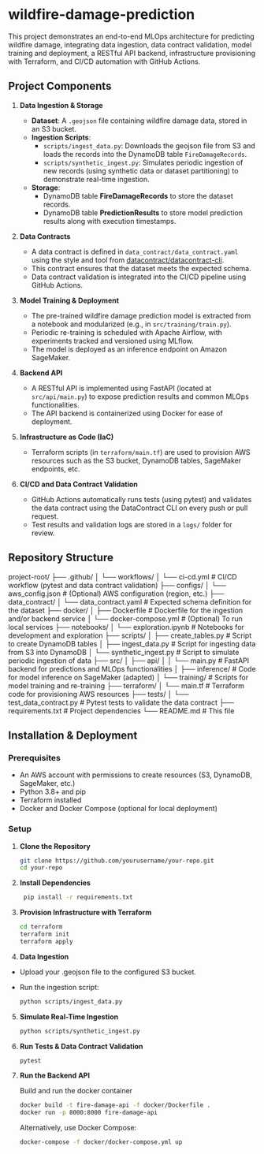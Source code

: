 # wildfire-damage-prediction

This project demonstrates an end-to-end MLOps architecture for predicting wildfire damage, integrating data ingestion, data contract validation, model training and deployment, a RESTful API backend, infrastructure provisioning with Terraform, and CI/CD automation with GitHub Actions.

## Project Components

1. **Data Ingestion & Storage**
   - **Dataset**: A `.geojson` file containing wildfire damage data, stored in an S3 bucket.
   - **Ingestion Scripts**:
     - `scripts/ingest_data.py`: Downloads the geojson file from S3 and loads the records into the DynamoDB table `FireDamageRecords`.
     - `scripts/synthetic_ingest.py`: Simulates periodic ingestion of new records (using synthetic data or dataset partitioning) to demonstrate real-time ingestion.
   - **Storage**:
     - DynamoDB table **FireDamageRecords** to store the dataset records.
     - DynamoDB table **PredictionResults** to store model prediction results along with execution timestamps.

2. **Data Contracts**
   - A data contract is defined in `data_contract/data_contract.yaml` using the style and tool from [datacontract/datacontract-cli](https://github.com/datacontract/datacontract-cli).
   - This contract ensures that the dataset meets the expected schema.
   - Data contract validation is integrated into the CI/CD pipeline using GitHub Actions.

3. **Model Training & Deployment**
   - The pre-trained wildfire damage prediction model is extracted from a notebook and modularized (e.g., in `src/training/train.py`).
   - Periodic re-training is scheduled with Apache Airflow, with experiments tracked and versioned using MLflow.
   - The model is deployed as an inference endpoint on Amazon SageMaker.

4. **Backend API**
   - A RESTful API is implemented using FastAPI (located at `src/api/main.py`) to expose prediction results and common MLOps functionalities.
   - The API backend is containerized using Docker for ease of deployment.

5. **Infrastructure as Code (IaC)**
   - Terraform scripts (in `terraform/main.tf`) are used to provision AWS resources such as the S3 bucket, DynamoDB tables, SageMaker endpoints, etc.

6. **CI/CD and Data Contract Validation**
   - GitHub Actions automatically runs tests (using pytest) and validates the data contract using the DataContract CLI on every push or pull request.
   - Test results and validation logs are stored in a `logs/` folder for review.

## Repository Structure

project-root/ ├── .github/ │ └── workflows/ │ └── ci-cd.yml # CI/CD workflow (pytest and data contract validation) ├── configs/ │ └── aws_config.json # (Optional) AWS configuration (region, etc.) ├── data_contract/ │ └── data_contract.yaml # Expected schema definition for the dataset ├── docker/ │ ├── Dockerfile # Dockerfile for the ingestion and/or backend service │ └── docker-compose.yml # (Optional) To run local services ├── notebooks/ │ └── exploration.ipynb # Notebooks for development and exploration ├── scripts/ │ ├── create_tables.py # Script to create DynamoDB tables │ ├── ingest_data.py # Script for ingesting data from S3 into DynamoDB │ └── synthetic_ingest.py # Script to simulate periodic ingestion of data ├── src/ │ ├── api/ │ │ └── main.py # FastAPI backend for predictions and MLOps functionalities │ ├── inference/ # Code for model inference on SageMaker (adapted) │ └── training/ # Scripts for model training and re-training ├── terraform/ │ └── main.tf # Terraform code for provisioning AWS resources ├── tests/ │ └── test_data_contract.py # Pytest tests to validate the data contract ├── requirements.txt # Project dependencies └── README.md # This file

## Installation & Deployment

### Prerequisites
- An AWS account with permissions to create resources (S3, DynamoDB, SageMaker, etc.)
- Python 3.8+ and pip
- Terraform installed
- Docker and Docker Compose (optional for local deployment)

### Setup

1. **Clone the Repository**
   ```bash
   git clone https://github.com/yourusername/your-repo.git
   cd your-repo
   ```

2. **Install Dependencies**

   ```bash
    pip install -r requirements.txt
   ```
3. **Provision Infrastructure with Terraform**

   ```bash
   cd terraform
   terraform init
   terraform apply
   ```
4. **Data Ingestion**

- Upload your .geojson file to the configured S3 bucket.
- Run the ingestion script:

   ```bash
   python scripts/ingest_data.py
   ```
5. **Simulate Real-Time Ingestion**

   ```bash
   python scripts/synthetic_ingest.py
   ```
6. **Run Tests & Data Contract Validation**

   ```bash
   pytest
   ```
7. **Run the Backend API**
  
   Build and run the docker container
   
   ```bash
   docker build -t fire-damage-api -f docker/Dockerfile .
   docker run -p 8000:8000 fire-damage-api
   ```
   
   Alternatively, use Docker Compose:
   ```bash
   docker-compose -f docker/docker-compose.yml up
   ```




